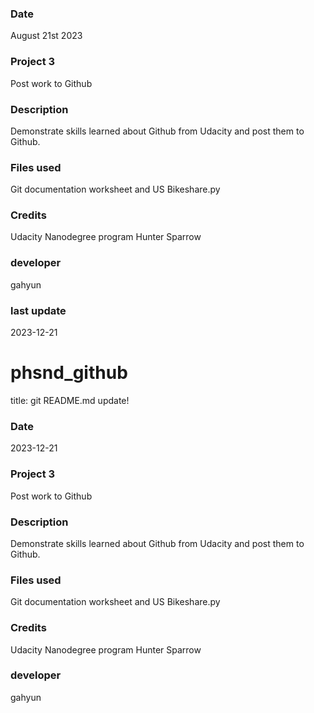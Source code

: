 
### Date
August 21st 2023

### Project 3
Post work to Github

### Description
Demonstrate skills learned about Github from Udacity and post them to Github.

### Files used
Git documentation worksheet and US Bikeshare.py

### Credits
Udacity Nanodegree program Hunter Sparrow

### developer
gahyun

### last update
2023-12-21

# phsnd_github

title: git
README.md update!


### Date 
2023-12-21

### Project 3
Post work to Github 

### Description
Demonstrate skills learned about Github from Udacity and post them to Github. 

### Files used
Git documentation worksheet and US Bikeshare.py 

### Credits
Udacity Nanodegree program 
Hunter Sparrow 


### developer
gahyun


